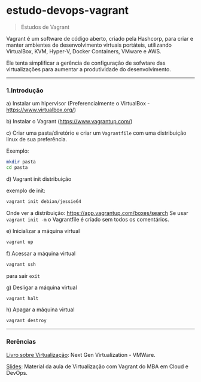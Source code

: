 # estudo-devops-vagrant

> Estudos de Vagrant

Vagrant é um software de código aberto, criado pela Hashcorp, para criar e manter ambientes de desenvolvimento virtuais portáteis, utilizando VirtualBox, KVM, Hyper-V, Docker Containers, VMware e AWS.

Ele tenta simplificar a gerência de configuração de sofwtare das virtualizações para aumentar a produtividade do desenvolvimento. 

---
### 1.Introdução ###

a) Instalar um hipervisor (Preferencialmente o VirtualBox - https://www.virtualbox.org/)

b) Instalar o Vagrant (https://www.vagrantup.com/)

c) Criar uma pasta/diretório e criar um `Vagrantfile` com uma distribuição linux de sua preferência.

Exemplo:
```bash
mkdir pasta
cd pasta
```
d) Vagrant init distribuição

exemplo de init:
```bash
vagrant init debian/jessie64
```
Onde ver a distribuição: https://app.vagrantup.com/boxes/search
Se usar `vagrant init -m` o Vagrantfile é criado sem todos os comentários.

e) Inicializar a máquina virtual
```bash
vagrant up
```
f) Acessar a máquina virtual
```bash
vagrant ssh
```
para sair `exit`

g) Desligar a máquina virtual
```bash
vagrant halt
```
h) Apagar a máquina virtual
```bash
vagrant destroy
```
---
### Rerências

[Livro sobre Virtualização](https://gus-bucket-publico.s3.amazonaws.com/Vagrant/Next-Gen_Virtualization_FD_VMware_Special_Edition+(1).pdf): Next Gen Virtualization - VMWare.

[Slides](https://gus-bucket-publico.s3.amazonaws.com/Vagrant/Virtualizacao-e-Automacao.pdf): Material da aula de Virtualização com Vagrant do MBA em Cloud e DevOps.
